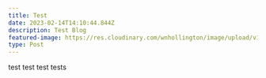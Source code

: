 ```yaml
---
title: Test
date: 2023-02-14T14:10:44.844Z
description: Test Blog
featured-image: https://res.cloudinary.com/wnhollington/image/upload/v1675715155/sample.jpg
type: Post
---
```

test test test tests